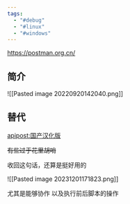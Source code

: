```yaml
---
tags:
  - "#debug"
  - "#linux"
  - "#windows"
---
```




https://postman.org.cn/
## 简介

![[Pasted image 20220920142040.png]]


## 替代
[apipost:国产汉化版](https://www.apipost.cn/?utm_source=10040&qhclickid=9fde0e3be0ff2f15)

~~有些过于花里胡哨~~

收回这句话，还算是挺好用的

![[Pasted image 20231201171823.png]]

尤其是能够协作 以及执行前后脚本的操作
